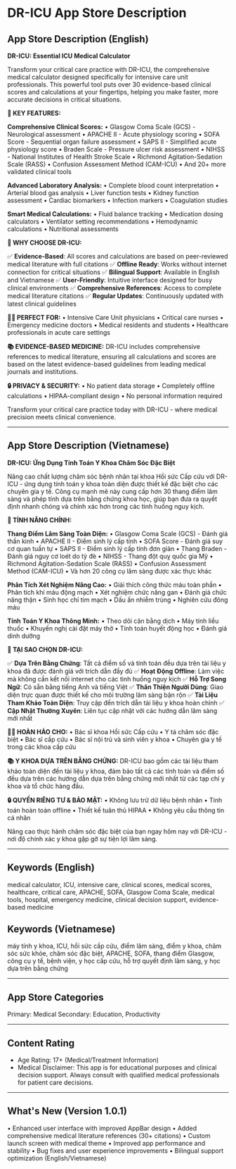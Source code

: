 # DR-ICU App Store Description

## App Store Description (English)

**DR-ICU: Essential ICU Medical Calculator**

Transform your critical care practice with DR-ICU, the comprehensive medical calculator designed specifically for intensive care unit professionals. This powerful tool puts over 30 evidence-based clinical scores and calculations at your fingertips, helping you make faster, more accurate decisions in critical situations.

**🏥 KEY FEATURES:**

**Comprehensive Clinical Scores:**
• Glasgow Coma Scale (GCS) - Neurological assessment
• APACHE II - Acute physiology scoring
• SOFA Score - Sequential organ failure assessment
• SAPS II - Simplified acute physiology score
• Braden Scale - Pressure ulcer risk assessment
• NIHSS - National Institutes of Health Stroke Scale
• Richmond Agitation-Sedation Scale (RASS)
• Confusion Assessment Method (CAM-ICU)
• And 20+ more validated clinical tools

**Advanced Laboratory Analysis:**
• Complete blood count interpretation
• Arterial blood gas analysis
• Liver function tests
• Kidney function assessment
• Cardiac biomarkers
• Infection markers
• Coagulation studies

**Smart Medical Calculations:**
• Fluid balance tracking
• Medication dosing calculators
• Ventilator setting recommendations
• Hemodynamic calculations
• Nutritional assessments

**🌟 WHY CHOOSE DR-ICU:**

✅ **Evidence-Based**: All scores and calculations are based on peer-reviewed medical literature with full citations
✅ **Offline Ready**: Works without internet connection for critical situations
✅ **Bilingual Support**: Available in English and Vietnamese
✅ **User-Friendly**: Intuitive interface designed for busy clinical environments
✅ **Comprehensive References**: Access to complete medical literature citations
✅ **Regular Updates**: Continuously updated with latest clinical guidelines

**👩‍⚕️ PERFECT FOR:**
• Intensive Care Unit physicians
• Critical care nurses
• Emergency medicine doctors
• Medical residents and students
• Healthcare professionals in acute care settings

**📚 EVIDENCE-BASED MEDICINE:**
DR-ICU includes comprehensive references to medical literature, ensuring all calculations and scores are based on the latest evidence-based guidelines from leading medical journals and institutions.

**🔒 PRIVACY & SECURITY:**
• No patient data storage
• Completely offline calculations
• HIPAA-compliant design
• No personal information required

Transform your critical care practice today with DR-ICU - where medical precision meets clinical convenience.

---

## App Store Description (Vietnamese)

**DR-ICU: Ứng Dụng Tính Toán Y Khoa Chăm Sóc Đặc Biệt**

Nâng cao chất lượng chăm sóc bệnh nhân tại khoa Hồi sức Cấp cứu với DR-ICU - ứng dụng tính toán y khoa toàn diện được thiết kế đặc biệt cho các chuyên gia y tế. Công cụ mạnh mẽ này cung cấp hơn 30 thang điểm lâm sàng và phép tính dựa trên bằng chứng khoa học, giúp bạn đưa ra quyết định nhanh chóng và chính xác hơn trong các tình huống nguy kịch.

**🏥 TÍNH NĂNG CHÍNH:**

**Thang Điểm Lâm Sàng Toàn Diện:**
• Glasgow Coma Scale (GCS) - Đánh giá thần kinh
• APACHE II - Điểm sinh lý cấp tính
• SOFA Score - Đánh giá suy cơ quan tuần tự
• SAPS II - Điểm sinh lý cấp tính đơn giản
• Thang Braden - Đánh giá nguy cơ loét do tỳ đè
• NIHSS - Thang đột quỵ quốc gia Mỹ
• Richmond Agitation-Sedation Scale (RASS)
• Confusion Assessment Method (CAM-ICU)
• Và hơn 20 công cụ lâm sàng được xác thực khác

**Phân Tích Xét Nghiệm Nâng Cao:**
• Giải thích công thức máu toàn phần
• Phân tích khí máu động mạch
• Xét nghiệm chức năng gan
• Đánh giá chức năng thận
• Sinh học chỉ tim mạch
• Dấu ấn nhiễm trùng
• Nghiên cứu đông máu

**Tính Toán Y Khoa Thông Minh:**
• Theo dõi cân bằng dịch
• Máy tính liều thuốc
• Khuyến nghị cài đặt máy thở
• Tính toán huyết động học
• Đánh giá dinh dưỡng

**🌟 TẠI SAO CHỌN DR-ICU:**

✅ **Dựa Trên Bằng Chứng**: Tất cả điểm số và tính toán đều dựa trên tài liệu y khoa đã được đánh giá với trích dẫn đầy đủ
✅ **Hoạt Động Offline**: Làm việc mà không cần kết nối internet cho các tình huống nguy kịch
✅ **Hỗ Trợ Song Ngữ**: Có sẵn bằng tiếng Anh và tiếng Việt
✅ **Thân Thiện Người Dùng**: Giao diện trực quan được thiết kế cho môi trường lâm sàng bận rộn
✅ **Tài Liệu Tham Khảo Toàn Diện**: Truy cập đến trích dẫn tài liệu y khoa hoàn chỉnh
✅ **Cập Nhật Thường Xuyên**: Liên tục cập nhật với các hướng dẫn lâm sàng mới nhất

**👩‍⚕️ HOÀN HẢO CHO:**
• Bác sĩ khoa Hồi sức Cấp cứu
• Y tá chăm sóc đặc biệt
• Bác sĩ cấp cứu
• Bác sĩ nội trú và sinh viên y khoa
• Chuyên gia y tế trong các khoa cấp cứu

**📚 Y KHOA DỰA TRÊN BẰNG CHỨNG:**
DR-ICU bao gồm các tài liệu tham khảo toàn diện đến tài liệu y khoa, đảm bảo tất cả các tính toán và điểm số đều dựa trên các hướng dẫn dựa trên bằng chứng mới nhất từ các tạp chí y khoa và tổ chức hàng đầu.

**🔒 QUYỀN RIÊNG TƯ & BẢO MẬT:**
• Không lưu trữ dữ liệu bệnh nhân
• Tính toán hoàn toàn offline
• Thiết kế tuân thủ HIPAA
• Không yêu cầu thông tin cá nhân

Nâng cao thực hành chăm sóc đặc biệt của bạn ngay hôm nay với DR-ICU - nơi độ chính xác y khoa gặp gỡ sự tiện lợi lâm sàng.

---

## Keywords (English)
medical calculator, ICU, intensive care, clinical scores, medical scores, healthcare, critical care, APACHE, SOFA, Glasgow Coma Scale, medical tools, hospital, emergency medicine, clinical decision support, evidence-based medicine

## Keywords (Vietnamese)  
máy tính y khoa, ICU, hồi sức cấp cứu, điểm lâm sàng, điểm y khoa, chăm sóc sức khỏe, chăm sóc đặc biệt, APACHE, SOFA, thang điểm Glasgow, công cụ y tế, bệnh viện, y học cấp cứu, hỗ trợ quyết định lâm sàng, y học dựa trên bằng chứng

---

## App Store Categories
Primary: Medical
Secondary: Education, Productivity

---

## Content Rating
- Age Rating: 17+ (Medical/Treatment Information)
- Medical Disclaimer: This app is for educational purposes and clinical decision support. Always consult with qualified medical professionals for patient care decisions.

---

## What's New (Version 1.0.1)
• Enhanced user interface with improved AppBar design
• Added comprehensive medical literature references (30+ citations)
• Custom launch screen with medical theme
• Improved app performance and stability
• Bug fixes and user experience improvements
• Bilingual support optimization (English/Vietnamese)
